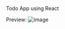 Todo App using React

Preview: 
![image](https://github.com/user-attachments/assets/02523d16-32b2-41d9-9ac9-fcbc2055e0a8)
